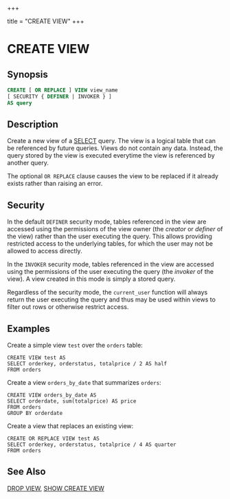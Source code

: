 +++

title = "CREATE VIEW"
+++

CREATE VIEW
===========

Synopsis
--------

``` sql
CREATE [ OR REPLACE ] VIEW view_name
[ SECURITY { DEFINER | INVOKER } ]
AS query
```

Description
-----------

Create a new view of a [SELECT](./select.html) query. The view is a logical table that can be referenced by future queries. Views do not contain any data. Instead, the query stored by the view is executed everytime the view is referenced by another query.

The optional `OR REPLACE` clause causes the view to be replaced if it already exists rather than raising an error.

Security
--------

In the default `DEFINER` security mode, tables referenced in the view are accessed using the permissions of the view owner (the *creator* or *definer* of the view) rather than the user executing the query. This allows providing restricted access to the underlying tables, for which the user may not be allowed to access directly.

In the `INVOKER` security mode, tables referenced in the view are accessed using the permissions of the user executing the query (the *invoker* of the view). A view created in this mode is simply a stored
query.

Regardless of the security mode, the `current_user` function will always return the user executing the query and thus may be used within views to filter out rows or otherwise restrict access.

Examples
--------

Create a simple view `test` over the `orders` table:

    CREATE VIEW test AS
    SELECT orderkey, orderstatus, totalprice / 2 AS half
    FROM orders

Create a view `orders_by_date` that summarizes `orders`:

    CREATE VIEW orders_by_date AS
    SELECT orderdate, sum(totalprice) AS price
    FROM orders
    GROUP BY orderdate

Create a view that replaces an existing view:

    CREATE OR REPLACE VIEW test AS
    SELECT orderkey, orderstatus, totalprice / 4 AS quarter
    FROM orders

See Also
--------

[DROP VIEW](./drop-view.html), [SHOW CREATE VIEW](./show-create-view.html)
